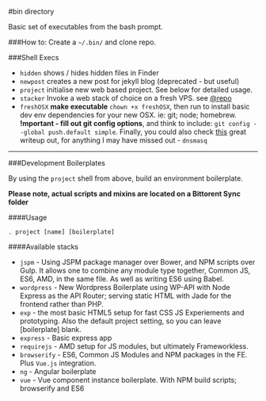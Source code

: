 #bin directory

Basic set of executables from the bash prompt.

###How to:
Create a `~/.bin/` and clone repo.

###Shell Execs

* `hidden` shows / hides hidden files in Finder
* `newpost` creates a new post for jekyll blog (deprecated - but useful)
* `project` initialise new web based project. See below for detailed usage.
* `stacker` Invoke a web stack of choice on a fresh VPS. see [@repo](https://github.com/vonKristoff/stacks)
* `freshOSX` __make executable__ `chown +x freshOSX`, then run to install basic dev env dependencies for your new OSX. ie: git; node; homebrew. **!mportant - fill out git config options**, and think to include: `git config --global push.default simple`. Finally, you could also check [this](http://mallinson.ca/osx-web-development/) great writeup out, for anything I may have missed out - `dnsmasq`

---

###Development Boilerplates

By using the `project` shell from above, build an environment boilerplate.

**Please note, actual scripts and mixins are located on a Bittorent Sync folder**

####Usage

	. project [name] [boilerplate]
	
####Available stacks

*	`jspm` - Using JSPM package manager over Bower, and NPM scripts over Gulp. It allows one to combine any module type together, Common JS, ES6, AMD, in the same file. As well as writing ES6 using Babel.
* `wordpress` - New Wordpress Boilerplate using WP-API with Node Express as the API Router; serving static HTML with Jade for the frontend rather than PHP.
*	`exp` - the most basic HTML5 setup for fast CSS JS Experiements and prototyping. Also the default project setting, so you can leave [boilerplate] blank.
*	`express` - Basic express app
*	`requirejs` - AMD setup for JS modules, but ultimately Frameworkless.
*	`browserify` - ES6, Common JS Modules and NPM packages in the FE. Plus `Vue.js` integration.
*	`ng` - Angular boilerplate
*	`vue` - Vue component instance boilerplate. With NPM build scripts; browserify and ES6